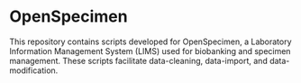 # OpenSpecimen

This repository contains scripts developed for OpenSpecimen, a Laboratory Information Management System (LIMS) used for biobanking and specimen management. These scripts facilitate data-cleaning, data-import, and data-modification.
